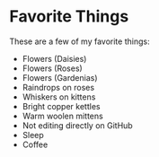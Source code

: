 # Favorite Things

These are a few of my favorite things:

- Flowers (Daisies)
- Flowers (Roses)
- Flowers (Gardenias)
- Raindrops on roses
- Whiskers on kittens
- Bright copper kettles
- Warm woolen mittens
- Not editing directly on GitHub
- Sleep
- Coffee
